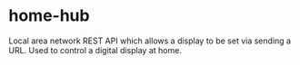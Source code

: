 # home-hub
Local area network REST API which allows a display to be set via sending a URL. Used to control a digital display at home.
